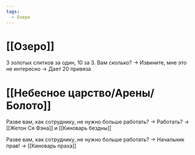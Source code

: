 ```yaml
---
tags:
  - Озеро
---
```

# [[Озеро]]
3 золотых слитков за один, 10 за 3. Вам сколько? -> Извините, мне это не интересно -> Дает 20 привяза

# [[Небесное царство/Арены/Болото]]
Разве вам, как сотруднику, не нужно больше работать? -> Работать? -> [[Жетон Ся Фэна]] и [[Киноварь бездны]]

Разве вам, как сотруднику, не нужно больше работать? -> Начальник прав! -> [[Киноварь праха]]


